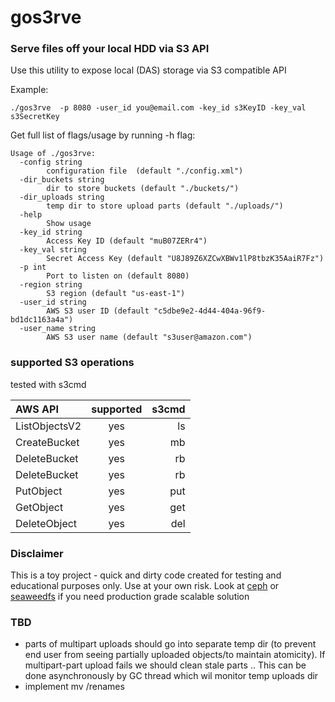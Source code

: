 # gos3rve

### Serve files off your local HDD via S3 API

Use this utility to expose local (DAS) storage via S3 compatible API 

Example:
```
./gos3rve  -p 8080 -user_id you@email.com -key_id s3KeyID -key_val s3SecretKey
```

Get full list of flags/usage by running -h flag:

```
Usage of ./gos3rve:
  -config string
    	configuration file  (default "./config.xml")
  -dir_buckets string
    	dir to store buckets (default "./buckets/")
  -dir_uploads string
    	temp dir to store upload parts (default "./uploads/")
  -help
    	Show usage
  -key_id string
    	Access Key ID (default "muB07ZERr4")
  -key_val string
    	Secret Access Key (default "U8J89Z6XZCwXBWv1lP8tbzK35AaiR7Fz")
  -p int
    	Port to listen on (default 8080)
  -region string
    	S3 region (default "us-east-1")
  -user_id string
    	AWS S3 user ID (default "c5dbe9e2-4d44-404a-96f9-bd1dc1163a4a")
  -user_name string
    	AWS S3 user name (default "s3user@amazon.com")
```

### supported S3 operations 

tested with s3cmd 

| AWS API  | supported | s3cmd |
|:------|:-------:|----------:|
| ListObjectsV2 | yes |  ls|
| CreateBucket | yes |  mb |
| DeleteBucket | yes|  rb|
| DeleteBucket | yes|  rb|
| PutObject | yes | put |
| GetObject | yes | get |
| DeleteObject | yes | del|


### Disclaimer

This is a toy project - quick and dirty code created for testing and educational purposes only. Use at your own risk.
Look at [ceph](https://github.com/ceph/ceph) or [seaweedfs](https://github.com/seaweedfs/seaweedfs/tree/master) if you need production grade scalable solution

### TBD 
- parts of multipart uploads should go into separate temp dir (to prevent end user from seeing partially uploaded objects/to maintain atomicity). If multipart-part upload fails we should clean stale parts .. This can be done asynchronously by GC thread which wil monitor temp uploads dir
- implement mv /renames 


